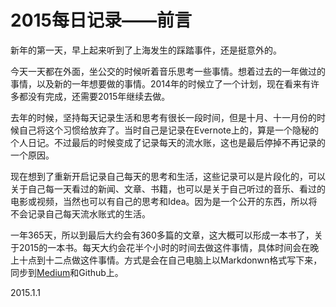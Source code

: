 2015每日记录——前言
================

新年的第一天，早上起来听到了上海发生的踩踏事件，还是挺意外的。

今天一天都在外面，坐公交的时候听着音乐思考一些事情。想着过去的一年做过的事情，以及新的一年想要做的事情。2014年的时候立了一个计划，现在看来有许多都没有完成，还需要2015年继续去做。

去年的时候，坚持每天记录生活和思考有很长一段时间，但是十月、十一月份的时候自己将这个习惯给放弃了。当时自己是记录在Evernote上的，算是一个隐秘的个人日记。不过最后的时候变成了记录每天的流水账，这也是最后停掉不再记录的一个原因。

现在想到了重新开启记录自己每天的思考和生活，这些记录可以是片段化的，可以关于自己每一天看过的新闻、文章、书籍，也可以是关于自己听过的音乐、看过的电影或视频，当然也可以有自己的思考和Idea。因为是一个公开的东西，所以将不会记录自己每天流水账式的生活。

一年365天，所以到最后大约会有360多篇的文章，这大概可以形成一本书了，关于2015的一本书。每天大约会花半个小时的时间去做这件事情，具体时间会在晚上十点到十二点做这件事情。方式是会在自己电脑上以Markdonwn格式写下来，同步到[Medium](https://medium.com/2015-daily-recording)和Github上。

2015.1.1
